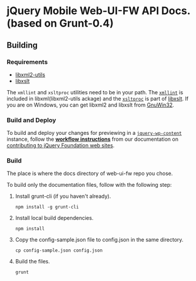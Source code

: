 jQuery Mobile Web-UI-FW API Docs. (based on Grunt-0.4)
============================================================


## Building

### Requirements
* <a href="http://www.xmlsoft.org/">libxml2-utils</a>
* <a href="http://xmlsoft.org/XSLT/">libxslt</a>

The `xmllint` and `xsltproc` utilities need to be in your path. 
The [`xmllint`](http://manpages.ubuntu.com/manpages/lucid/man1/xmllint.1.html) is included in libxml(libxml2-utils ackage) and the [`xsltproc`](http://manpages.ubuntu.com/manpages/precise/en/man1/xsltproc.1.html) is part of [libxslt](http://manpages.ubuntu.com/manpages/natty/man3/libxslt.3.html).
If you are on Windows, you can get libxml2 and libxslt from [GnuWin32](http://sourceforge.net/projects/gnuwin32/files/).


### Build and Deploy

To build and deploy your changes for previewing in a [`jquery-wp-content`](https://github.com/jquery/jquery-wp-content) instance, follow the **[workflow instructions](http://contribute.jquery.org/web-sites/#workflow)** from our documentation on [contributing to jQuery Foundation web sites](http://contribute.jquery.org/web-sites/).


### Build

The place is where the docs directory of web-ui-fw repo you chose.

To build only the documentation files, follow with the following step:

1. Install grunt-cli (if you haven't already).
	```
	npm install -g grunt-cli
	```

2. Install local build dependencies.
	```
	npm install
	```

3. Copy the config-sample.json file to config.json in the same directory.
	```
	cp config-sample.json config.json
	```

4. Build the files.
	```
	grunt
	```
